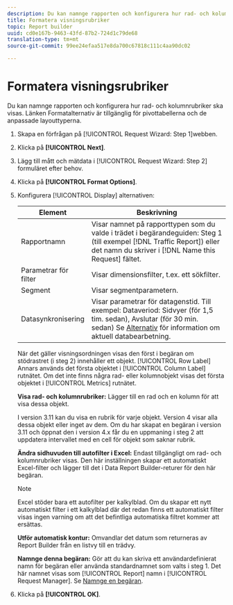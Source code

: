 ```yaml
---
description: Du kan namnge rapporten och konfigurera hur rad- och kolumnrubriker ska visas. Länken Formatalternativ är tillgänglig för pivottabellerna och de anpassade layouttyperna.
title: Formatera visningsrubriker
topic: Report builder
uuid: cd0e167b-9463-43fd-87b2-724d1c79de68
translation-type: tm+mt
source-git-commit: 99ee24efaa517e8da700c67818c111c4aa90dc02

---
```



# Formatera visningsrubriker

Du kan namnge rapporten och konfigurera hur rad- och kolumnrubriker ska visas. Länken Formatalternativ är tillgänglig för pivottabellerna och de anpassade layouttyperna.

1. Skapa en förfrågan på [!UICONTROL Request Wizard: Step 1]webben.
1. Klicka på **[!UICONTROL Next]**.
1. Lägg till mått och mätdata i [!UICONTROL Request Wizard: Step 2] formuläret efter behov.
1. Klicka på **[!UICONTROL Format Options]**.
1. Konfigurera [!UICONTROL Display] alternativen:

   | Element | Beskrivning |
   |--- |--- |
   | Rapportnamn | Visar namnet på rapporttypen som du valde i trädet i begärandeguiden: Steg 1 (till exempel [!DNL Traffic Report]) eller det namn du skriver i [!DNL Name this Request] fältet. |
   | Parametrar för filter | Visar dimensionsfilter, t.ex. ett sökfilter. |
   | Segment | Visar segmentparametern. |
   | Datasynkronisering | Visar parametrar för datagenstid. Till exempel:    Dataveriod: Sidvyer (för 1,5 tim. sedan), Avslutar (för 30 min. sedan) Se [Alternativ](/help/analyze/report-builder/options.md) för information om aktuell databearbetning. |

   När det gäller visningsordningen visas den först i begäran om stödrastret (i steg 2) innehåller ett objekt. [!UICONTROL Row Label] Annars används det första objektet i [!UICONTROL Column Label] rutnätet. Om det inte finns några rad- eller kolumnobjekt visas det första objektet i [!UICONTROL Metrics] rutnätet.

   **Visa rad- och kolumnrubriker:** Lägger till en rad och en kolumn för att visa dessa objekt.

   I version 3.11 kan du visa en rubrik för varje objekt. Version 4 visar alla dessa objekt eller inget av dem. Om du har skapat en begäran i version 3.11 och öppnat den i version 4.x får du en uppmaning i steg 2 att uppdatera intervallet med en cell för objekt som saknar rubrik.

   **Ändra sidhuvuden till autofilter i Excel:** Endast tillgängligt om rad- och kolumnrubriker visas. Den här inställningen skapar ett automatiskt Excel-filter och lägger till det i Data Report Builder-returer för den här begäran.

   >[!NOTE]
   >
   >Excel stöder bara ett autofilter per kalkylblad. Om du skapar ett nytt automatiskt filter i ett kalkylblad där det redan finns ett automatiskt filter visas ingen varning om att det befintliga automatiska filtret kommer att ersättas.

   **Utför automatisk kontur:** Omvandlar det datum som returneras av Report Builder från en listvy till en trädvy.

   **Namnge denna begäran:** Gör att du kan skriva ett användardefinierat namn för begäran eller använda standardnamnet som valts i steg 1. Det här namnet visas som [!UICONTROL Report] namn i [!UICONTROL Request Manager]. Se [Namnge en begäran](/help/analyze/report-builder/layout/name-a-request.md).

1. Klicka på **[!UICONTROL OK]**.
